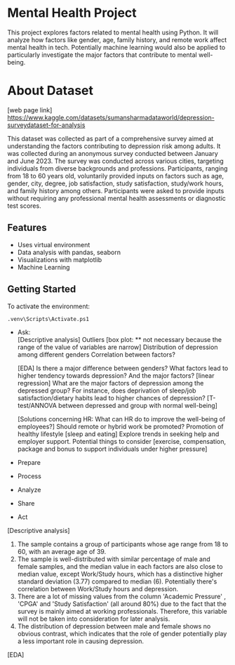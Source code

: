 # Mental Health Project

This project explores factors related to mental health using Python. It will analyze how factors like gender, age, family history, and remote work affect mental health in tech. Potentially machine learning would also be applied to particularly investigate the major factors that contribute to mental well-being.

# About Dataset
[web page link] https://www.kaggle.com/datasets/sumansharmadataworld/depression-surveydataset-for-analysis

This dataset was collected as part of a comprehensive survey aimed at understanding the factors contributing to depression risk among adults. It was collected during an anonymous survey conducted between January and June 2023. The survey was conducted across various cities, targeting individuals from diverse backgrounds and professions. Participants, ranging from 18 to 60 years old, voluntarily provided inputs on factors such as age, gender, city, degree, job satisfaction, study satisfaction, study/work hours, and family history among others. Participants were asked to provide inputs without requiring any professional mental health assessments or diagnostic test scores.

## Features
- Uses virtual environment
- Data analysis with pandas, seaborn
- Visualizations with matplotlib
- Machine Learning

## Getting Started
To activate the environment:

```bash
.venv\Scripts\Activate.ps1
```

- Ask:  
    [Descriptive analysis]
    Outliers [box plot: ** not necessary because the range of the value of variables are narrow]
    Distribution of depression among different genders
    Correlation between factors? 

    [EDA]
    Is there a major difference between genders?
    What factors lead to higher tendency towards depression? And the major factors? [linear regression]
    What are the major factors of depression among the depressed group? For instance, does deprivation of sleep/job satisfaction/dietary habits lead to higher chances of depression? [T-test/ANNOVA between depressed and group with normal well-being]

    [Solutions concerning HR: What can HR do to improve the well-being of employees?]
    Should remote or hybrid work be promoted?
    Promotion of healthy lifestyle [sleep and eating]
    Explore trends in seeking help and employer support.
    Potential things to consider [exercise, compensation, package and bonus to support individuals under higher pressure]
- Prepare
- Process
- Analyze
- Share
- Act




[Descriptive analysis]
1. The sample contains a group of participants whose age range from 18 to 60, with an average age of 39.
2. The sample is well-distributed with similar percentage of male and female samples, and the median value in each factors are also close to median value, except Work/Study hours, which has a distinctive higher standard deviation (3.77) compared to median (6). Potentially there's correlation between Work/Study hours and depression.
3. There are a lot of missing values from the column 'Academic Pressure' , 'CPGA' and 'Study Satisfaction' (all around 80%) due to the fact that the survey is mainly aimed at working professionals. Therefore, this variable will not be taken into consideration for later analysis.
4. The distribution of depression between male and female shows no obvious contrast, which indicates that the role of gender potentially play a less important role in causing depression.


[EDA]